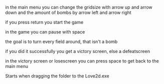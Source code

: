 in the main menu you can change the gridsize with arrow up and arrow down and the amount of bombs by arrow left and arrow right

if you press return you start the game

in the game you can pause with space

the goal is to turn every field around, that isn't a bomb

if you did it successfully you get a victory screen, else a defeatscreen

in the victory screen or losescreen you can press space to get back to the main menu




Starts when dragging the folder to the Love2d.exe
